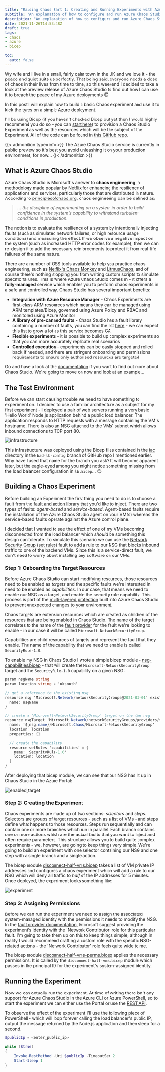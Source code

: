 ```yaml
---
title: "Raising Chaos Part 1: Creating and Running Experiments with Azure Chaos Studio"
subtitle: "An explanation of how to configure and run Azure Chaos Studio Experiments using Bicep and the Azure CLI"
description: "An explanation of how to configure and run Azure Chaos Studio Experiments using Bicep and the Azure CLI"
date: 2021-11-26T14:53:48Z
draft: true
tags:
- chaos
- azure
- bicep

toc:
  auto: false
---
```


Wy wife and I live in a small, fairly calm town in the UK and we love it - the peace and quiet suits us perfectly.  That being said, everyone needs a dose of chaos in their lives from time to time, so this weekend I decided to take a look at the preview release of Azure Chaos Studio to find out how I can use it to breach the peace of my Azure deployments 😇

<!--more-->

In this post I will explain how to build a basic Chaos experiment and use it to kick the tyres on a simple Azure deployment.

I'll be using Bicep (if you haven't checked Bicep out yet then I would highly recommend you do so - you can [start here](https://docs.microsoft.com/en-us/azure/azure-resource-manager/bicep/overview)) to provision a Chaos Studio Experiment as well as the resources which will be the subject of the Experiment.  All of the code can be found in [this GitHub repo](https://github.com/tmeadon/azure-chaos-studio-playground).

{{< admonition type=info >}}
The Azure Chaos Studio service is currently in public preview so it's best you avoid unleashing it on your production environment, for now...
{{< /admonition >}}

## What is Azure Chaos Studio

Azure Chaos Studio is Microsoft's answer to **chaos engineering**, a methodology made popular by Netflix for enhancing the resilience of applications and services, particularly those that are distributed in nature.  According to [principlesofchaos.org](https://principlesofchaos.org/), chaos engineering can be defined as:

> *... the discipline of experimenting on a system in order to build confidence in the system’s capability to withstand turbulent conditions in production.*

The notion is to evaluate the resilience of a system by intentionally injecting faults (such as simulated network failures, or high resource usage conditions) and measuring the effect.  If we observe a negative impact on the system (such as increased HTTP error codes for example), then we can re-design it to add the necessary reinforcements to protect it from real-life failures of the same nature.

There are a number of OSS tools available to help you practice chaos engineering, such as [Netflix's Chaos Monkey](https://netflix.github.io/chaosmonkey/) and [LitmusChaos](https://github.com/litmuschaos/litmus), and of course there's nothing stopping you from writing custom scripts to simulate specific failures.  This is where Azure Chaos Studio comes in - it offers a **fully-managed** service which enables you to perform chaos experiments in a safe and controlled way.  Chaos Studio has several important benefits:

- **Integration with Azure Resource Manager** - Chaos Experiments are first-class ARM resources which means they can be managed using ARM templates/Bicep, governed using Azure Policy and RBAC and monitored using Azure Monitor
- **A library of pre-canned faults** - Chaos Studio has a fault library containing a number of faults, you can find the list [here](https://docs.microsoft.com/en-us/azure/chaos-studio/chaos-studio-fault-library) - we can expect this list to grow a lot as this service becomes GA
- **Flexible experiments** - it is possible to build up complex experiments so that you can more accurately replicate real scenarios
- **Controlled execution** - experiments can be easily stopped and rolled back if needed, and there are stringent onboarding and permissions requirements to ensure only authorised resources are targeted

Go and have a look at the [documentation](https://docs.microsoft.com/en-us/azure/chaos-studio/chaos-studio-overview) if you want to find out more about Chaos Studio.  We're going to move on now and look at an example...

## The Test Environment

Before we can start causing trouble we need to have something to experiment on.  I decided to use a familiar architecture as a subject for my first experiment - I deployed a pair of web servers running a very basic 'Hello World' Node.js application behind a public load balancer.  The application responds to HTTP requests with a message containing the VM's hostname.  There is also an NSG attached to the VMs' subnet which allows inbound connections to TCP port 80.

![infrastructure](/images/chaos-part-1-infra.svg)

This infrastructure was deployed using the Bicep files contained in the [iac](https://github.com/tmeadon/azure-chaos-studio-playground/tree/bad-lb-config/iac) directory in the `bad-lb-config` branch of GitHub repo I mentioned earlier.  Why have I used that name for the branch you ask?  It will become apparent later, but the eagle-eyed among you might notice something missing from the load balancer configuration in `lb.bicep`... 😉

## Building a Chaos Experiment

Before building an Experiment the first thing you need to do is to choose a fault from the [fault and action library](https://docs.microsoft.com/en-gb/azure/chaos-studio/chaos-studio-fault-library) that you'd like to inject.  There are two types of faults: *agent-based* and *service-based*.  Agent-based faults require the installation of the Azure Chaos Studio agent on your VM(s) whereas the service-based faults operate against the Azure control plane.  

I decided that I wanted to see the effect of one of my VMs becoming disconnected from the load balancer which *should* be something this design can tolerate.  To simulate this scenario we can use the [Network Security Group (set rules)](https://docs.microsoft.com/en-gb/azure/chaos-studio/chaos-studio-fault-library#network-security-group-set-rules) fault to add a rule to our NSG that blocks inbound traffic to one of the backend VMs.  Since this is a service-direct fault, we don't need to worry about installing any software on our VMs.

### Step 1: Onboarding the Target Resources

Before Azure Chaos Studio can start modifying resources, those resources need to be enabled as *targets* and the specific faults we're interested in need to be enabled as *capabilities*.  In our case, that means we need to enable our NSG as a target, and enable the security rule capability.  This process is part of the [multi-layered protection](https://docs.microsoft.com/en-gb/azure/chaos-studio/chaos-studio-permissions-security) built into Azure Chaos Studio to prevent unexpected changes to your environment.

Chaos targets are extension resources which are created as children of the resources that are being enabled in Chaos Studio.  The name of the target correlates to the name of the [fault provider](https://docs.microsoft.com/en-gb/azure/chaos-studio/chaos-studio-fault-providers) for the fault we're looking to enable - in our case it will be called `Microsoft-NetworkSecurityGroup`.

Capabilities are child resources of targets and represent the fault that they enable.  The name of the capability that we need to enable is called `SecurityRule-1.0`.

To enable my NSG in Chaos Studio I wrote a simple bicep module - [nsg-capabilities.bicep](https://github.com/tmeadon/azure-chaos-studio-playground/blob/main/iac/chaos/capabilities/nsg-capabilities.bicep) - that will create the `Microsoft-NetworkSecurityGroup` target and the `SecurityRule-1.0` capability on a given NSG:

```c#
param nsgName string
param location string = 'uksouth'

// get a reference to the existing nsg
resource nsg 'Microsoft.Network/networkSecurityGroups@2021-03-01' existing = {
  name: nsgName
}

// create a 'Microsoft-NetworkSecurityGroup' target on the the nsg 
resource nsgTarget 'Microsoft.Network/networkSecurityGroups/providers/targets@2021-09-15-preview' = {
  name: '${nsg.name}/Microsoft.Chaos/Microsoft-NetworkSecurityGroup'
  location: location
  properties: {}

  // create the capability
  resource setRules 'capabilities' = {
    name: 'SecurityRule-1.0'
    location: location
  }
}
```

After deploying that bicep module, we can see that our NSG has lit up in Chaos Studio in the Azure Portal:

![enabled_target](/images/chaos-part-1-enabled-targets-ss.png)

### Step 2: Creating the Experiment

Chaos experiments are made up of two sections: *selectors* and *steps*.  Selectors are groups of target resources - such as a list of VMs - and steps define what happens to those resources.  Steps run sequentially and can contain one or more branches which run in parallel.  Each branch contains one or more actions which are the actual faults that you want to inject and often require parameters.  This structure allows you to build quite complex experiments - we, however, are going to keep things very simple.  We're going to build an experiment with one selector containing our NSG and one step with a single branch and a single action.

The bicep module [disconnect-half-vms.bicep](https://github.com/tmeadon/azure-chaos-studio-playground/blob/main/iac/chaos/experiments/disconnect-half-vms.bicep) takes a list of VM private IP addresses and configures a chaos experiment which will add a rule to our NSG which will deny all traffic to *half* of the IP addresses for 5 minutes.  Once deployed, the experiment looks something like:

![experiment](/images/chaos-part-1-experiment.png)

### Step 3: Assigning Permissions

Before we can run the experiment we need to assign the associated system-managed identity with the permissions it needs to modify the NSG. In the [fault provider documentation](https://docs.microsoft.com/en-gb/azure/chaos-studio/chaos-studio-fault-providers), Microsoft suggest providing the experiment's identity with the 'Network Contributor' role for this particular fault.  I'm going to take them up on this to keep things simple, although in reality I would recommend crafting a custom role with the specific NSG-related actions - the 'Network Contributor' role feels quite wide to me.

The bicep module [disconnect-half-vms-perms.bicep](https://github.com/tmeadon/azure-chaos-studio-playground/blob/main/iac/chaos/experiments/disconnect-half-vms-perms.bicep) applies the necessary permissions.  It is called by the `disconnect-half-vms.bicep` module which passes in the principal ID for the experiment's system-assigned identity.

## Running the Experiment

Now we can actually run the experiment.  At time of writing there isn't any support for Azure Chaos Studio in the Azure CLI or Azure PowerShell, so to start the experiment we can either use the Portal or use the [REST API](https://docs.microsoft.com/en-gb/azure/chaos-studio/chaos-studio-tutorial-service-direct-cli#run-your-experiment).  

To observe the effect of the experiment I'll use the following piece of PowerShell - which will loop forever calling the load balancer's public IP, output the message returned by the Node.js application and then sleep for a second.

```powershell
$publicIp = <enter_public_ip>

while ($true) 
{
    Invoke-RestMethod -Uri $publicIp -TimeoutSec 2
    Start-Sleep 1
}
```

